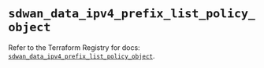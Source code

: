 # `sdwan_data_ipv4_prefix_list_policy_object`

Refer to the Terraform Registry for docs: [`sdwan_data_ipv4_prefix_list_policy_object`](https://registry.terraform.io/providers/ciscodevnet/sdwan/0.8.0/docs/resources/data_ipv4_prefix_list_policy_object).
